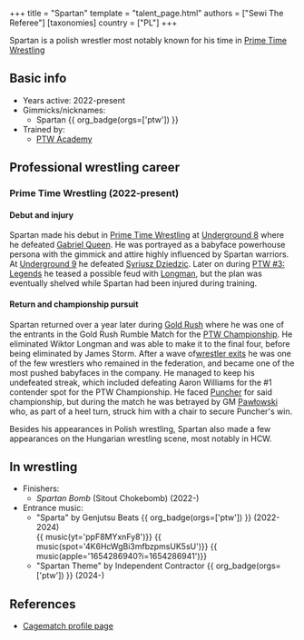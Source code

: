 +++
title = "Spartan"
template = "talent_page.html"
authors = ["Sewi The Referee"]
[taxonomies]
country = ["PL"]
+++

Spartan is a polish wrestler most notably known for his time in [Prime Time Wrestling](@/o/ptw.md)

## Basic info

* Years active: 2022-present
* Gimmicks/nicknames:
  - Spartan {{ org_badge(orgs=['ptw']) }}
* Trained by:
  - [PTW Academy](@/o/ptw-academy.md)
 
## Professional wrestling career

### Prime Time Wrestling (2022-present)

#### Debut and injury

Spartan made his debut in [Prime Time Wrestling](@/o/ptw.md) at [Underground 8](@/e/ptw/2022-09-25-ptw-underground-8.md) where he defeated [Gabriel Queen](@/w/gabriel-queen.md). He was portrayed as a babyface powerhouse persona with the gimmick and attire highly influenced by Spartan warriors. At [Underground 9](@/e/ptw/2022-10-30-ptw-underground-9.md) he defeated [Syriusz Dziedzic](@/w/dziedzic.md). Later on during [PTW #3: Legends](@/e/ptw/2022-11-26-ptw-3-legends.md) he teased a possible feud with [Longman](@/w/wiktor-longman.md), but the plan was eventually shelved while Spartan had been injured during training.

#### Return and championship pursuit

Spartan returned over a year later during [Gold Rush](@/e/ptw/2024-02-03-ptw-5-gold-rush.md) where he was one of the entrants in the Gold Rush Rumble Match for the [PTW Championship](@/c/ptw-championship.md). He eliminated Wiktor Longman and was able to make it to the final four, before being eliminated by James Storm. After a wave of[wrestler exits](@/a/ptw-exits.md) he was one of the few wrestlers who remained in the federation, and became one of the most pushed babyfaces in the company. He managed to keep his undefeated streak, which included defeating Aaron Williams for the #1 contender spot for the PTW Championship. He faced [Puncher](@/w/puncher.md) for said championship, but during the match he was betrayed by GM [Pawłowski](@/w/pan-pawlowski.md) who, as part of a heel turn, struck him with a chair to secure Puncher's win.

Besides his appearances in Polish wrestling, Spartan also made a few appearances on the Hungarian wrestling scene, most notably in HCW.

## In wrestling

* Finishers:
  - _Spartan Bomb_ (Sitout Chokebomb) (2022-)
* Entrance music:
  - "Sparta" by Genjutsu Beats
 {{ org_badge(orgs=['ptw']) }} (2022-2024) <br>
 {{ music(yt='ppF8MYxnFy8')}}
 {{ music(spot='4K6HcWgBi3mfbzpmsUK5sU')}}
 {{ music(apple='1654286940?i=1654286941')}}
  - "Spartan Theme" by Independent Contractor
 {{ org_badge(orgs=['ptw']) }} (2024-) <br>

## References

* [Cagematch profile page](https://www.cagematch.net/?id=2&nr=28680)
